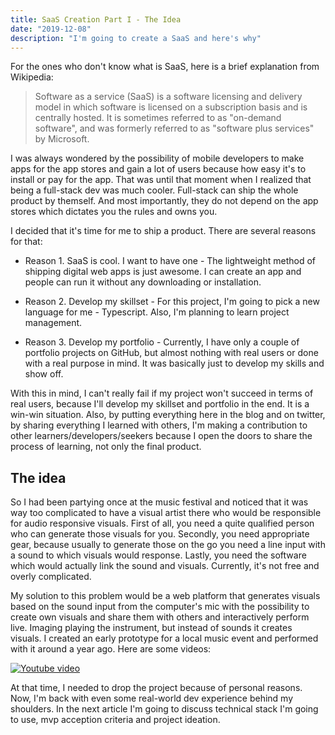 ```yaml
---
title: SaaS Creation Part I - The Idea
date: "2019-12-08"
description: "I'm going to create a SaaS and here's why"
---
```


For the ones who don't know what is SaaS, here is a brief explanation from Wikipedia:

> Software as a service (SaaS) is a software
> licensing and delivery model in which software is
> licensed on a subscription basis and is centrally hosted.
> It is sometimes referred to as "on-demand software",
> and was formerly referred to as "software plus services" by Microsoft.

I was always wondered by the possibility of mobile developers to make apps for the app stores and gain a lot of users because how easy it's to install or pay for the app. That was until that moment when I realized that being a full-stack dev was much cooler. Full-stack can ship the whole product by themself. And most importantly, they do not depend on the app stores which dictates you the rules and owns you.

I decided that it's time for me to ship a product. There are several reasons for that:

- Reason 1. SaaS is cool. I want to have one -
  The lightweight method of shipping digital web apps is just awesome. I can create an app and people can run it without any downloading or installation.

- Reason 2. Develop my skillset -
  For this project, I'm going to pick a new language for me - Typescript. Also, I'm planning to learn project management.

- Reason 3. Develop my portfolio -
  Currently, I have only a couple of portfolio projects on GitHub, but almost nothing with real users or done with a real purpose in mind. It was basically just to develop my skills and show off.

With this in mind, I can't really fail if my project won't succeed in terms of real users, because I'll develop my skillset and portfolio in the end. It is a win-win situation. Also, by putting everything here in the blog and on twitter, by sharing everything I learned with others, I'm making a contribution to other learners/developers/seekers because I open the doors to share the process of learning, not only the final product.

## The idea

So I had been partying once at the music festival and noticed that it was way too complicated to have a visual artist there who would be responsible for audio responsive visuals. First of all, you need a quite qualified person who can generate those visuals for you. Secondly, you need appropriate gear, because usually to generate those on the go you need a line input with a sound to which visuals would response. Lastly, you need the software which would actually link the sound and visuals. Currently, it's not free and overly complicated.

My solution to this problem would be a web platform that generates visuals based on the sound input from the computer's mic with the possibility to create own visuals and share them with others and interactively perform live. Imaging playing the instrument, but instead of sounds it creates visuals. I created an early prototype for a local music event and performed with it around a year ago. Here are some videos:

[![Youtube video](http://img.youtube.com/vi/9iJp6QSKcbI/0.jpg)](http://www.youtube.com/watch?v=9iJp6QSKcbI "Web Based Audio Responsive Visuals Prototype")

At that time, I needed to drop the project because of personal reasons. Now, I'm back with even some real-world dev experience behind my shoulders. In the next article I'm going to discuss technical stack I'm going to use, mvp acception criteria and project ideation.
